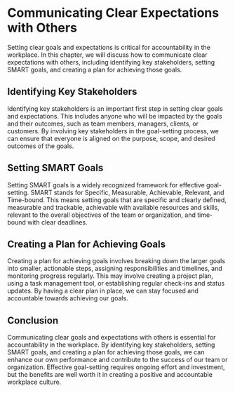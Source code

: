 Communicating Clear Expectations with Others
=======================================================================================

Setting clear goals and expectations is critical for accountability in the workplace. In this chapter, we will discuss how to communicate clear expectations with others, including identifying key stakeholders, setting SMART goals, and creating a plan for achieving those goals.

Identifying Key Stakeholders
----------------------------

Identifying key stakeholders is an important first step in setting clear goals and expectations. This includes anyone who will be impacted by the goals and their outcomes, such as team members, managers, clients, or customers. By involving key stakeholders in the goal-setting process, we can ensure that everyone is aligned on the purpose, scope, and desired outcomes of the goals.

Setting SMART Goals
-------------------

Setting SMART goals is a widely recognized framework for effective goal-setting. SMART stands for Specific, Measurable, Achievable, Relevant, and Time-bound. This means setting goals that are specific and clearly defined, measurable and trackable, achievable with available resources and skills, relevant to the overall objectives of the team or organization, and time-bound with clear deadlines.

Creating a Plan for Achieving Goals
-----------------------------------

Creating a plan for achieving goals involves breaking down the larger goals into smaller, actionable steps, assigning responsibilities and timelines, and monitoring progress regularly. This may involve creating a project plan, using a task management tool, or establishing regular check-ins and status updates. By having a clear plan in place, we can stay focused and accountable towards achieving our goals.

Conclusion
----------

Communicating clear goals and expectations with others is essential for accountability in the workplace. By identifying key stakeholders, setting SMART goals, and creating a plan for achieving those goals, we can enhance our own performance and contribute to the success of our team or organization. Effective goal-setting requires ongoing effort and investment, but the benefits are well worth it in creating a positive and accountable workplace culture.
